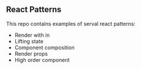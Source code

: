 ## React Patterns

This repo contains examples of serval react patterns:
- Render with in
- Lifting state
- Component composition
- Render props
- High order component